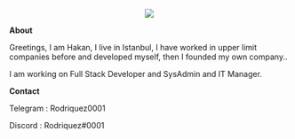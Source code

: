 <p align="center">
<img src="https://i.hizliresim.com/loieayh.png" />
</p>

<p><strong>About</strong></p>
<p>Greetings, I am Hakan, I live in Istanbul, I have worked in upper limit companies before and developed myself, then I founded my own company..</p>
<p>I am working on Full Stack Developer and SysAdmin and IT Manager.</p>

<p><strong>Contact</strong></p>
<p>Telegram : Rodriquez0001</p>
<p>Discord : Rodriquez#0001</p>



